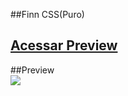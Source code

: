 ##Finn CSS(Puro)
<h2><a href="https://anavitoriassousa.github.io/desenhos-css/">Acessar Preview</a></h2>
##Preview
<div>
<img src="https://github.com/anavitoriassousa/desenhos-css/assets/118125535/cbbb3b7e-87dd-4fca-b416-b98b94ce58ef"/>
</div>
